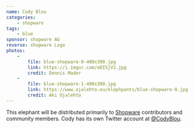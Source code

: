 ```yaml
---
name: Cody Blou
categories:
    - shopware
tags:
    - blue
sponsor: shopware AG
reverse: shopware Logo
photos:
    -
        file: blue-shopware-0-400x300.jpg
        link: https://i.imgur.com/eDISjV2.jpg
        credit: Dennis Mader
    -
        file: blue-shopware-1-400x300.jpg
        link: https://www.ojalehto.eu/elephpants/blue-shopware-0.jpg
        credit: Aki Ojalehto
---
```

This elephant will be distributed primarily to [Shopware](https://github.com/shopware/shopware) contributors and community members.
Cody has its own Twitter account at [@CodyBlou](https://twitter.com/CodyBlou).
